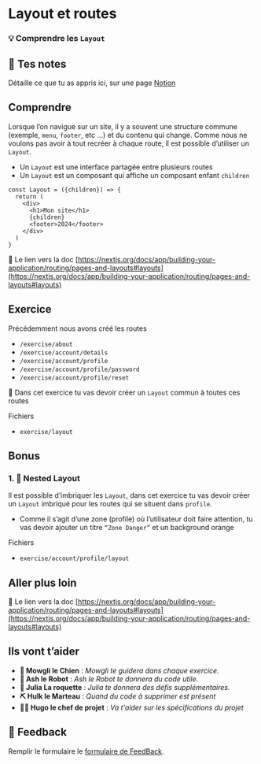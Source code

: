 # Layout et routes

### 💡 Comprendre les `Layout`

## 📝 Tes notes

Détaille ce que tu as appris ici, sur une page [Notion](https://go.mikecodeur.com/course-notes-template)

## Comprendre

Lorsque l’on navigue sur un site, il y a souvent une structure commune (exemple, `menu`, `footer`, etc …) et du contenu qui change. Comme nous ne voulons pas avoir à tout recréer à chaque route, il est possible d’utiliser un `Layout`.

- Un `Layout` est une interface partagée entre plusieurs routes
- Un `Layout` est un composant qui affiche un composant enfant `children`

```tsx
const Layout = ({children}) => {
  return (
    <div>
      <h1>Mon site</h1>
      {children}
      <footer>2024</footer>
    </div>
  )
}
```

📑 Le lien vers la doc [https://nextjs.org/docs/app/building-your-application/routing/pages-and-layouts#layouts](https://nextjs.org/docs/app/building-your-application/routing/pages-and-layouts#layouts)

## Exercice

Précédemment nous avons créé les routes

- `/exercise/about`
- `/exercise/account/details`
- `/exercise/account/profile`
- `/exercise/account/profile/password`
- `/exercise/account/profile/reset`

🐶 Dans cet exercice tu vas devoir créer un `Layout` commun à toutes ces routes

Fichiers

- `exercise/layout`

## Bonus

### 1. 🚀 Nested Layout

Il est possible d’imbriquer les `Layout`, dans cet exercice tu vas devoir créer un `Layout` imbriqué pour les routes qui se situent dans `profile`.

- Comme il s’agit d’une zone (profile) où l’utilisateur doit faire attention, tu vas devoir ajouter un titre `“Zone Danger”` et un background orange

Fichiers

- `exercise/account/profile/layout`

## Aller plus loin

📑 Le lien vers la doc [https://nextjs.org/docs/app/building-your-application/routing/pages-and-layouts#layouts](https://nextjs.org/docs/app/building-your-application/routing/pages-and-layouts#layouts)

## Ils vont t’aider

- **🐶 Mowgli le Chien** : _Mowgli te guidera dans chaque exercice._
- **🤖 Ash le Robot** : _Ash le Robot te donnera du code utile._
- **🚀 Julia La roquette** : _Julia te donnera des défis supplémentaires._
- **⛏️ Hulk le Marteau** : _Quand du code à supprimer est présent_
- **👨‍✈️ Hugo le chef de projet** : _Va t'aider sur les spécifications du projet_

## 🐜 Feedback

Remplir le formulaire le [formulaire de FeedBack](https://go.mikecodeur.com/cours-next-avis?entry.1912869708=Next%20PRO&entry.1430994900=01.Les%20Fondamentaux&entry.533578441=05%20Les%20Layouts).

